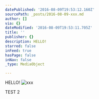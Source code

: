 ```yaml
---
datePublished: '2016-08-09T19:53:12.160Z'
sourcePath: _posts/2016-08-09-xxx.md
author: []
via: {}
dateModified: '2016-08-09T19:53:11.705Z'
title: ''
publisher: {}
description: HELLO!
starred: false
inFeed: true
hasPage: false
inNav: false
_type: MediaObject

---
```

HELLO!
![xxx](https://the-grid-user-content.s3-us-west-2.amazonaws.com/63daae13-099c-4fe0-ac79-ad9472d4d099.gif)

> 

TEST 2